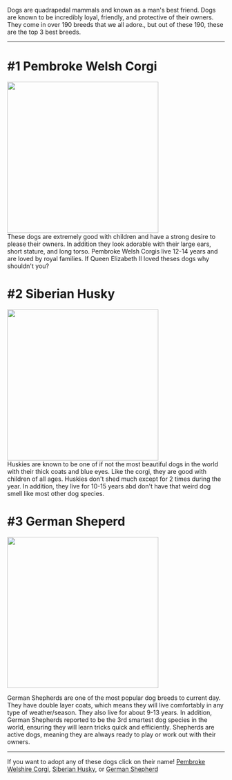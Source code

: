 <p>Dogs are quadrapedal mammals and known as a man's best friend. Dogs are known to be incredibly loyal, friendly, and protective of their owners. They come in over 190 breeds that we all adore., but out of these 190, these are the top 3 best breeds.
<hr>

<body>
<h1>#1 Pembroke Welsh Corgi</h1>
<img src="https://live.staticflickr.com/3707/9288847355_3aa5800e92_b.jpg" width="350"> <br>
<p1>These dogs are extremely good with children and have a strong desire to please their owners. In addition they look adorable with their large ears, short stature, and long torso. Pembroke Welsh Corgis live 12-14 years and are loved by royal families. If Queen Elizabeth II loved theses dogs why shouldn't you?</p1>
  
<h1>#2 Siberian Husky</h1>
<img src="https://live.staticflickr.com/2006/2070209138_31a4416a7f_b.jpg" width="350"> <br>
<p1>Huskies are known to be one of if not the most beautiful dogs in the world with their thick coats and blue eyes. Like the corgi, they are good with children of all ages. Huskies don't shed much except for 2 times during the year. In addition, they live for 10-15 years abd don't have that weird dog smell like most other dog species.</p1>

<h1>#3 German Sheperd</h1>
<img src="https://live.staticflickr.com/5002/5342999909_08bf116a73.jpg" width="350"> <br>
<p>German Shepherds are one of the most popular dog breeds to current day. They have double layer coats, which means they will live comfortably in any type of weather/season. They also live for about 9-13 years. In addition, German Shepherds reported to be the 3rd smartest dog species in the world, ensuring they will learn tricks quick and efficiently. Shepherds are active dogs, meaning they are always ready to play or work out with their owners. </p>
<hr>
<p>If you want to adopt any of these dogs click on their name!
<a href="https://www.pwccsc.com/corgi-rescue/">Pembroke Welshire Corgi</a>, <a href="https://www.huskyhouse.org/adopt/">Siberian Husky</a>, or 
<a href="https://www.gsroc.org/">German Shepherd</a>
